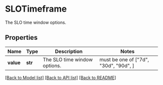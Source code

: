 # SLOTimeframe

The SLO time window options.
## Properties
Name | Type | Description | Notes
------------ | ------------- | ------------- | -------------
**value** | **str** | The SLO time window options. |  must be one of ["7d", "30d", "90d", ]

[[Back to Model list]](README.md#documentation-for-models) [[Back to API list]](README.md#documentation-for-api-endpoints) [[Back to README]](README.md)


